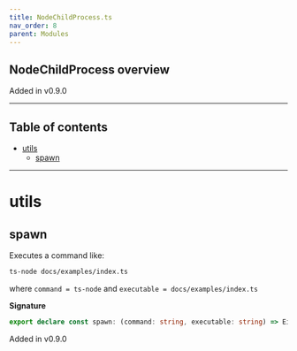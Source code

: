 ```yaml
---
title: NodeChildProcess.ts
nav_order: 8
parent: Modules
---
```


## NodeChildProcess overview

Added in v0.9.0

---

<h2 class="text-delta">Table of contents</h2>

- [utils](#utils)
  - [spawn](#spawn)

---

# utils

## spawn

Executes a command like:

```sh
ts-node docs/examples/index.ts
```

where `command = ts-node` and `executable = docs/examples/index.ts`

**Signature**

```ts
export declare const spawn: (command: string, executable: string) => Either.Either<Error, void>
```

Added in v0.9.0
